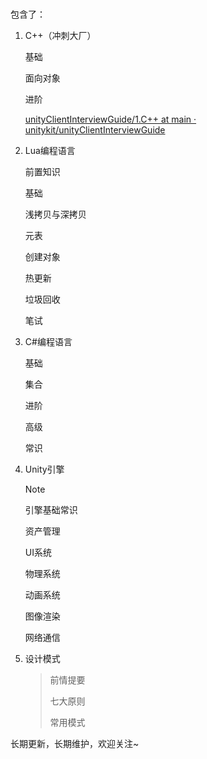# 
包含了：

1. C++（冲刺大厂）

   基础

   面向对象

   进阶

   [unityClientInterviewGuide/1.C++ at main · unitykit/unityClientInterviewGuide](https://github.com/unitykit/unityClientInterviewGuide/tree/main/1.C%2B%2B)

2. Lua编程语言

   前置知识

   基础

   浅拷贝与深拷贝

   元表

   创建对象

   热更新

   垃圾回收

   笔试

3. C#编程语言

   基础

   集合

   进阶

   高级

   常识

4. Unity引擎

   > [!NOTE]
   >
   > 引擎基础常识
   >
   > 资产管理
   >
   > UI系统
   >
   > 物理系统
   >
   > 动画系统
   >
   > 图像渲染
   >
   > 网络通信

5. 设计模式

   > 前情提要
   >
   > 七大原则
   >
   > 常用模式



长期更新，长期维护，欢迎关注~
